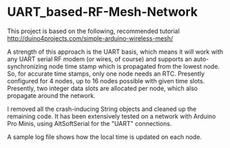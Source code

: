 # UART_based-RF-Mesh-Network

This project is based on the following, recommended tutorial   
 http://duino4projects.com/simple-arduino-wireless-mesh/

A strength of this approach is the UART basis, which means it will work with any UART serial RF modem (or wires, of course) and supports an auto-synchronizing node time stamp which is propagated from the lowest node. So, for accurate time stamps, only one node needs an RTC. Presently configured for 4 nodes, up to 16 nodes possible with given time slots. Presently, two integer data slots are allocated per node, which also propagate around the network.

I removed all the crash-inducing String objects and cleaned up the remaining code. It has been extensively tested on a network with Arduino Pro Minis, using AltSoftSerial for the "UART" connections.  

A sample log file shows how the local time is updated on each node.
